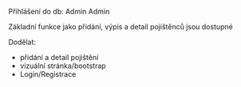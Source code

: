 Přihlášení do db:
Admin Admin

Základní funkce jako přidání, výpis a detail pojištěnců jsou dostupné


Dodělat:
- přidání a detail pojištění
- vizuální stránka/bootstrap
- Login/Registrace

